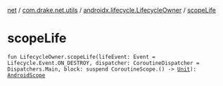 [net](../../index.md) / [com.drake.net.utils](../index.md) / [androidx.lifecycle.LifecycleOwner](index.md) / [scopeLife](./scope-life.md)

# scopeLife

`fun LifecycleOwner.scopeLife(lifeEvent: Event = Lifecycle.Event.ON_DESTROY, dispatcher: CoroutineDispatcher = Dispatchers.Main, block: suspend CoroutineScope.() -> `[`Unit`](https://kotlinlang.org/api/latest/jvm/stdlib/kotlin/-unit/index.html)`): `[`AndroidScope`](../../com.drake.net.scope/-android-scope/index.md)